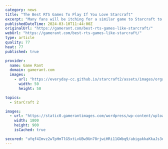 ```yaml
---
category: news
title: "The Best RTS Games To Play If You Love Starcraft"
excerpt: "Many fans will be itching for a similar game to Starcraft to play with no new sequel in sight. Here are the best games to scratch that itch. StarCraft's success lies in its versatile genres like ..."
publishedDateTime: 2024-03-10T11:44:00Z
originalUrl: "https://gamerant.com/best-rts-games-like-starcraft/"
webUrl: "https://gamerant.com/best-rts-games-like-starcraft/"
type: article
quality: 77
heat: 77
published: true

provider:
  name: Game Rant
  domain: gamerant.com
  images:
    - url: "https://everyday-cc.github.io/starcraft2/assets/images/organizations/gamerant.com-50x50.jpg"
      width: 50
      height: 50

topics:
  - StarCraft 2

images:
  - url: "https://static0.gamerantimages.com/wordpress/wp-content/uploads/2023/08/the-20-best-rts-games-to-play-if-you-love-starcraft.jpg"
    width: 1800
    height: 900
    isCached: true

secured: "uYqf4Imvz2wTpHmTlG5xtLvUBw9Un78rjwiHRi11GWbq9/abigakkaKkaJs3o+ziowc/EWGLyi+Lz+4bil3d4W0BxbQPb9KJdC+oZhd25a6uuWKZNwy7VXNltDHF+Cbd/+rC06JCEA4uBXbmJNrH1ZnpgvxcRr5NZdUBo62k9MQS2F4gTuWL48NJ7kvt4SgzLU9QXmgRgdO8CeRZUth4hoAAVgFaZWtuP3AFLyLciR7xjptWC19k1XzD1ujUuaQkIhBayI17pIwZWxL9YMjKz9lH8OzqgThUe9OPKDLZTbDKSNo30w9C+VcdyFTeCYWzzJultQj0ZZz6y2MpsJhny185baN4bf8EwMnLFCy3afA=;OR8gMNxzPg46hXYD7lVGZw=="
---
```


